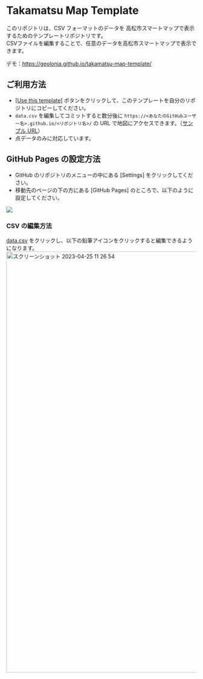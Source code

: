 # Takamatsu Map Template

このリポジトリは、CSV フォーマットのデータを 高松市スマートマップで表示するためのテンプレートリポジトリです。  
CSVファイルを編集することで、任意のデータを高松市スマートマップで表示できます。

デモ：https://geolonia.github.io/takamatsu-map-template/


## ご利用方法

* [[Use this template]](https://github.com/geolonia/takamatsu-map-template/generate) ボタンをクリックして、このテンプレートを自分のリポジトリにコピーしてください。
* `data.csv` を編集してコミットすると数分後に `https://<あなたのGitHubユーザー名>.github.io/<リポジトリ名>/` の URL で地図にアクセスできます。（[サンプル URL](https://geolonia.github.io/takamatsu-map-template)）
* 点データのみに対応しています。

## GitHub Pages の設定方法

* GitHub のリポジトリのメニューの中にある [Settings] をクリックしてください。
* 移動先のページの下の方にある [GitHub Pages] のところで、以下のように設定してください。

![](https://www.evernote.com/l/ABXqA26fEitDNZG6KDxX-Os6Qb8gciGRKSYB/image.png)

### CSV の編集方法

[data.csv](https://github.com/geolonia/takamatsu-map-template/blob/main/data.csv) をクリックし、以下の鉛筆アイコンをクリックすると編集できるようになります。
<img width="1112" alt="スクリーンショット 2023-04-25 11 26 54" src="https://user-images.githubusercontent.com/8760841/234159684-df28068b-c4ff-4fc3-a3ca-9d81d126d983.png">
